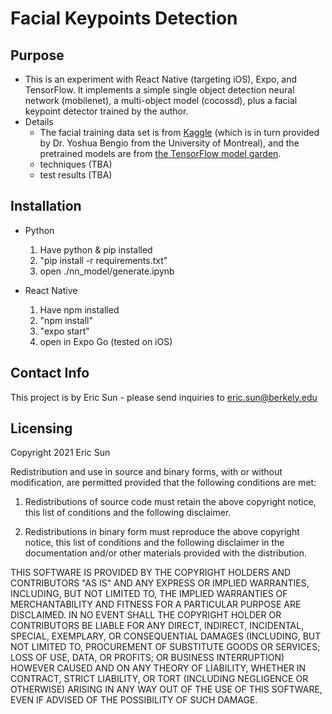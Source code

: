 # Facial Keypoints Detection

## Purpose

- This is an experiment with React Native (targeting iOS), Expo, and TensorFlow. It implements a simple single object detection neural network (mobilenet), a multi-object model (cocossd), plus a facial keypoint detector trained by the author. 
- Details
	- The facial training data set is from [Kaggle](https://www.kaggle.com/c/facial-keypoints-detection/) (which is in turn provided by Dr. Yoshua Bengio from the University of Montreal), and the pretrained models are from [the TensorFlow model garden](https://github.com/tensorflow/models). 
	- techniques (TBA)
	- test results (TBA)

## Installation

- Python
	1. Have python & pip installed
	2. "pip install -r requirements.txt"
	3. open ./nn_model/generate.ipynb

- React Native
	1. Have npm installed
	2. "npm install"
	3. "expo start"
	4. open in Expo Go (tested on iOS)

## Contact Info

This project is by Eric Sun - please send inquiries to [eric.sun@berkely.edu](mailto:eric.sun@berkeley.edu)

## Licensing

Copyright 2021 Eric Sun

Redistribution and use in source and binary forms, with or without modification, are permitted provided that the following conditions are met:

1. Redistributions of source code must retain the above copyright notice, this list of conditions and the following disclaimer.

2. Redistributions in binary form must reproduce the above copyright notice, this list of conditions and the following disclaimer in the documentation and/or other materials provided with the distribution.

THIS SOFTWARE IS PROVIDED BY THE COPYRIGHT HOLDERS AND CONTRIBUTORS "AS IS" AND ANY EXPRESS OR IMPLIED WARRANTIES, INCLUDING, BUT NOT LIMITED TO, THE IMPLIED WARRANTIES OF MERCHANTABILITY AND FITNESS FOR A PARTICULAR PURPOSE ARE DISCLAIMED. IN NO EVENT SHALL THE COPYRIGHT HOLDER OR CONTRIBUTORS BE LIABLE FOR ANY DIRECT, INDIRECT, INCIDENTAL, SPECIAL, EXEMPLARY, OR CONSEQUENTIAL DAMAGES (INCLUDING, BUT NOT LIMITED TO, PROCUREMENT OF SUBSTITUTE GOODS OR SERVICES; LOSS OF USE, DATA, OR PROFITS; OR BUSINESS INTERRUPTION) HOWEVER CAUSED AND ON ANY THEORY OF LIABILITY, WHETHER IN CONTRACT, STRICT LIABILITY, OR TORT (INCLUDING NEGLIGENCE OR OTHERWISE) ARISING IN ANY WAY OUT OF THE USE OF THIS SOFTWARE, EVEN IF ADVISED OF THE POSSIBILITY OF SUCH DAMAGE.
